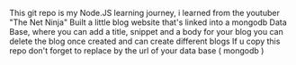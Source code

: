 This git repo is my Node.JS learning journey, i learned from the youtuber "The Net Ninja"
Built a little blog website that's linked into a mongodb Data Base, where you can add a title, snippet and a body for your blog
you can delete the blog once created and can create different blogs
If u copy this repo don't forget to replace <mongodb serv url> by the url of your data base ( mongodb )
